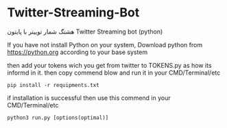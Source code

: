 # Twitter-Streaming-Bot
هشتگ شمار توییتر با پایتون Twitter Streaming bot (python)

If you have not install Python on your system, Download python from https://python.org according to your base system

then add your tokens wich you get from twitter to TOKENS.py as how its informd in it.
then copy commend blow and run it in your CMD/Terminal/etc

`pip install -r requipments.txt`

if installation is successful then use this commend in your CMD/Terminal/etc

`python3 run.py [options(optimal)]`

